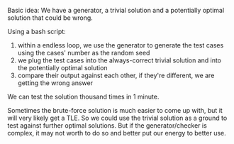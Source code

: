 Basic idea: We have a generator, a trivial solution and a potentially optimal solution that could be wrong.

Using a bash script: 
1. within a endless loop, we use the generator to generate the test cases using the cases' number as the random seed
2. we plug the test cases into the always-correct trivial solution and into the potentially optimal solution
3. compare their output against each other, if they're different, we are getting the wrong answer

We can test the solution thousand times in 1 minute.

Sometimes the brute-force solution is much easier to come up with, but it will very likely get a TLE. So we could use the trivial solution as a ground to test against further optimal solutions. But if the generator/checker is complex, it may not worth to do so and better put our energy to better use.
